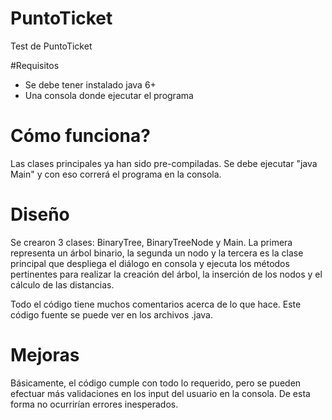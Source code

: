 # PuntoTicket
Test de PuntoTicket

#Requisitos
- Se debe tener instalado java 6+
- Una consola donde ejecutar el programa

# Cómo funciona?

Las clases principales ya han sido pre-compiladas.
Se debe ejecutar "java Main" y con eso correrá el programa en la consola.

# Diseño

Se crearon 3 clases: BinaryTree, BinaryTreeNode y Main.
La primera representa un árbol binario, la segunda un nodo y la tercera es la clase principal que
despliega el diálogo en consola y ejecuta los métodos pertinentes para realizar la creación del árbol,
la inserción de los nodos y el cálculo de las distancias.

Todo el código tiene muchos comentarios acerca de lo que hace. Este código fuente se puede ver en los 
archivos .java.

# Mejoras
Básicamente, el código cumple con todo lo requerido, pero se pueden efectuar más validaciones en los input del usuario en la consola. De esta forma no ocurrirían errores inesperados.


